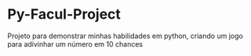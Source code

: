 # Py-Facul-Project
Projeto para demonstrar minhas habilidades em python, criando um jogo para adivinhar um número em 10 chances
